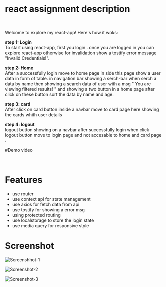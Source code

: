 # react assignment description

<br />

Welcome to explore my react-app! Here's how it woks:

<b> step 1: Login </b><br />
To start using react-app, first you login . once you are logged in you can explore react-app otherwise for invalidation show a tostify error message "Invalid Credentials!".

<b>step 2: Home </b><br />
After a successfully login move to home page in side this page show a user data in form of table.
in navigation bar showing a serch-bar when serch a data by name then showing a search data of user with a msg " You are viewing filtered results! " and showing a two button in a home page after click on these button sort the data by name and age.

<b> step 3: card</b><br />
After click on card button inside a navbar move to card page here showing the cards whith user details

<b>step 4: logout</b><br />
logout button showing on a navbar after successfully login when click logout button move to login page and not accesable to home and card page .

#Demo video




<br />


# Features

* use router
* use context api for state management
* use axios for fetch data from api
* use tostify for showing a error msg
* using protected routing
* use localstorage to store the login state
* use media query for responsive style

# Screenshot

![Screenshhot-1](https://github.com/Kinshu1996/react-assignment/assets/120478293/e4e5753e-ade9-4151-8e63-42cb196ec2e5)

![Screenshot-2](https://github.com/Kinshu1996/react-assignment/assets/120478293/8d1286d0-9dc4-4b5d-ba3f-b3849187678d)

![Screenshot-3](https://github.com/Kinshu1996/react-assignment/assets/120478293/d1fcf277-2fed-4840-8dc2-d5a55a04546c)








